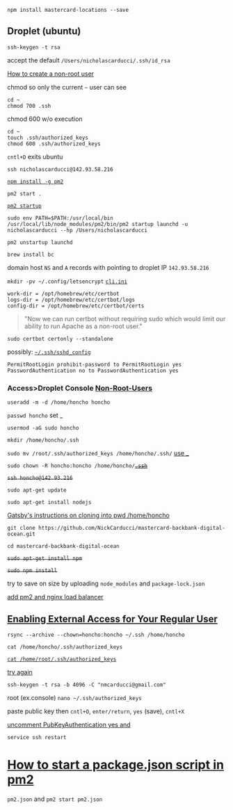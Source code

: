`npm install mastercard-locations --save`

## Droplet (ubuntu)

````
ssh-keygen -t rsa
````
accept the default `/Users/nicholascarducci/.ssh/id_rsa`

[How to create a non-root user](https://youtu.be/LbJK48gvXcA?t=140)

chmod so only the current `~` user can see

````
cd ~
chmod 700 .ssh
````
chmod 600 w/o execution
````
cd ~
touch .ssh/authorized_keys
chmod 600 .ssh/authorized_keys
````

`cntl+D` exits ubuntu

`ssh nicholascarducci@142.93.58.216`

[`npm install -g pm2`](https://www.youtube.com/watch?v=kR06NoSzAXY&t=285s)

`pm2 start .`

[`pm2 startup`](https://www.digitalocean.com/community/tutorials/how-to-set-up-a-node-js-application-for-production-on-ubuntu-18-04)

`sudo env PATH=$PATH:/usr/local/bin /usr/local/lib/node_modules/pm2/bin/pm2 startup launchd -u nicholascarducci --hp /Users/nicholascarducci`

`pm2 unstartup launchd`

`brew install bc`

domain host `NS` and `A` records with pointing to droplet IP `142.93.58.216`

`mkdir -pv ~/.config/letsencrypt` [`cli.ini`](https://getgrav.org/blog/macos-monterey-apache-ssl)
````
work-dir = /opt/homebrew/etc/certbot   
logs-dir = /opt/homebrew/etc/certbot/logs   
config-dir = /opt/homebrew/etc/certbot/certs 
````
>"Now we can run certbot without requiring sudo which would limit our ability to run Apache as a non-root user."

`sudo certbot certonly --standalone`

possibly: [`~/.ssh/sshd_config`](https://www.digitalocean.com/community/tutorials/how-to-harden-openssh-on-ubuntu-20-04)
````
PermitRootLogin prohibit-password to PermitRootLogin yes 
PasswordAuthentication no to PasswordAuthentication yes
````

### Access>Droplet Console [Non-Root-Users](https://www.digitalocean.com/community/questions/how-to-enable-ssh-access-for-non-root-users)

`useradd -m -d /home/honcho honcho`

`passwd honcho` set _

`usermod -aG sudo honcho`

`mkdir /home/honcho/.ssh`

`sudo mv /root/.ssh/authorized_keys /home/honcho/.ssh/` [use _](https://www.vultr.com/docs/using-your-ssh-key-to-login-to-non-root-users/)

`sudo chown -R honcho:honcho /home/honcho/`[~~`.ssh`~~](https://shandou.medium.com/testing-out-digitalocean-droplet-1-steps-for-ssh-into-droplet-as-non-root-user-with-sudo-access-c2a7a5229cd6)

~~`ssh honcho@142.93.216`~~

`sudo apt-get update`

`sudo apt-get install nodejs`

[Gatsby's instructions on cloning into pwd /home/honcho](https://www.gatsbyjs.com/docs/deploying-to-digitalocean-droplet/)

`git clone https://github.com/NickCarducci/mastercard-backbank-digital-ocean.git`

`cd mastercard-backbank-digital-ocean`

~~`sudo apt-get install npm`~~

~~`sudo npm install`~~

try to save on size by uploading `node_modules` and `package-lock.json`

[add pm2 and nginx load balancer](https://medium.com/nerd-for-tech/deploy-your-nodejs-application-to-a-digital-ocean-droplet-step-by-step-guide-3f6f928f776)

## [Enabling External Access for Your Regular User](https://www.digitalocean.com/community/tutorials/initial-server-setup-with-ubuntu-20-04)

`rsync --archive --chown=honcho:honcho ~/.ssh /home/honcho`

`cat /home/honcho/.ssh/authorized_keys`

[`cat /home/root/.ssh/authorized_keys`](https://webapps.stackexchange.com/questions/149530/how-can-i-view-which-of-my-ssh-keys-a-digitalocean-vps-can-use)

[try again](https://www.digitalocean.com/community/questions/how-to-switch-from-password-to-ssh-key-authentication)

`ssh-keygen -t rsa -b 4096 -C "nmcarducci@gmail.com"`

root (ex.console) `nano ~/.ssh/authorized_keys`

paste public key then `cntl+O`, `enter/return`, `yes` (save), `cntl+X`

[uncomment PubKeyAuthentication yes and ](https://bendurham.dev/posts/enabling-ssh-keys-digital-ocean)

`service ssh restart`

# [How to start a package.json script in pm2](https://stackoverflow.com/questions/46008665/how-to-start-a-package-json-script-in-pm2)

`pm2.json` and `pm2 start pm2.json`